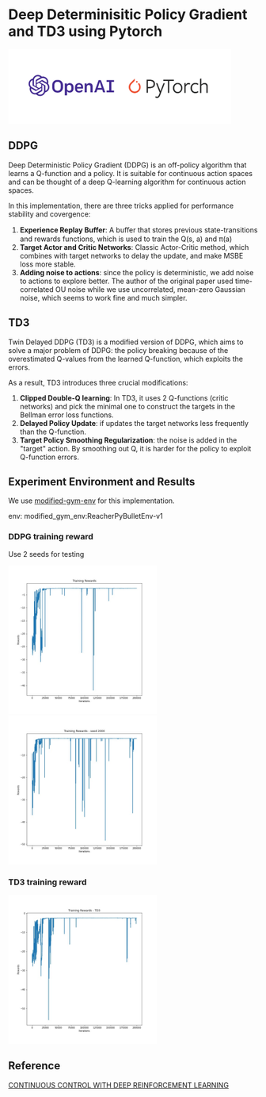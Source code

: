 # Deep Determinisitic Policy Gradient and TD3 using Pytorch

<img src="https://github.com/coldhenry/RL-DDPG-and-TD3-Pytorch/blob/main/pic/openai-pytorch.jpg" width="450" height="150" />

## DDPG

Deep Deterministic Policy Gradient (DDPG) is an off-policy algorithm that learns a Q-function and a policy. It is suitable for continuous action spaces and can be thought of a deep Q-learning algorithm for continuous action spaces.

In this implementation, there are three tricks applied for performance stability and covergence:
1. **Experience Replay Buffer**: A buﬀer that stores previous state-transitions and rewards functions, which is used to train the Q(s, a) and π(a)
2. **Target Actor and Critic Networks**: Classic Actor-Critic method, which combines with target networks to delay the update, and make MSBE loss more stable.
3. **Adding noise to actions**: since the policy is deterministic, we add noise to actions to explore better. The author of the original paper used time-correlated OU noise while we use uncorrelated, mean-zero Gaussian noise, which seems to work fine and much simpler.

## TD3

Twin Delayed DDPG (TD3) is a modified version of DDPG, which aims to solve a major problem of DDPG: the policy breaking because of the overestimated Q-values from the learned Q-function, which exploits the errors.

As a result, TD3 introduces three crucial modifications:
1. **Clipped Double-Q learning**: In TD3, it uses 2 Q-functions (critic networks) and pick the minimal one to construct the targets in the Bellman error loss functions.
2. **Delayed Policy Update**: if updates the target networks less frequently than the Q-function.
3. **Target Policy Smoothing Regularization**: the noise is added in the "target" action. By smoothing out Q, it is harder for the policy to exploit Q-function errors.

## Experiment Environment and Results

We use [modified-gym-env](https://github.com/ucsdarclab/pybullet-gym-env.git) for this implementation.

env: modified_gym_env:ReacherPyBulletEnv-v1

### DDPG training reward 
Use 2 seeds for testing

<img src="https://github.com/coldhenry/RL-DDPG-and-TD3-Pytorch/blob/main/pic/Train-Rewards.jpg" width="300" height="300" /><img src="https://github.com/coldhenry/RL-DDPG-and-TD3-Pytorch/blob/main/pic/Train-Rewards-2000.jpg" width="300" height="300" />

### TD3 training reward
<img src="https://github.com/coldhenry/RL-DDPG-and-TD3-Pytorch/blob/main/pic/Train-Rewards- TD3.jpg" width="300" height="300" />

## Reference 
[CONTINUOUS CONTROL WITH DEEP REINFORCEMENT LEARNING](https://arxiv.org/pdf/1509.02971.pdf)
